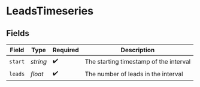 # LeadsTimeseries


## Fields

| Field                                  | Type                                   | Required                               | Description                            |
| -------------------------------------- | -------------------------------------- | -------------------------------------- | -------------------------------------- |
| `start`                                | *string*                               | :heavy_check_mark:                     | The starting timestamp of the interval |
| `leads`                                | *float*                                | :heavy_check_mark:                     | The number of leads in the interval    |
